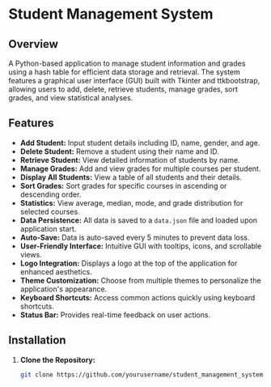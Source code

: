 # Student Management System

## Overview

A Python-based application to manage student information and grades using a hash table for efficient data storage and retrieval. The system features a graphical user interface (GUI) built with Tkinter and ttkbootstrap, allowing users to add, delete, retrieve students, manage grades, sort grades, and view statistical analyses.

## Features

- **Add Student:** Input student details including ID, name, gender, and age.
- **Delete Student:** Remove a student using their name and ID.
- **Retrieve Student:** View detailed information of students by name.
- **Manage Grades:** Add and view grades for multiple courses per student.
- **Display All Students:** View a table of all students and their details.
- **Sort Grades:** Sort grades for specific courses in ascending or descending order.
- **Statistics:** View average, median, mode, and grade distribution for selected courses.
- **Data Persistence:** All data is saved to a `data.json` file and loaded upon application start.
- **Auto-Save:** Data is auto-saved every 5 minutes to prevent data loss.
- **User-Friendly Interface:** Intuitive GUI with tooltips, icons, and scrollable views.
- **Logo Integration:** Displays a logo at the top of the application for enhanced aesthetics.
- **Theme Customization:** Choose from multiple themes to personalize the application's appearance.
- **Keyboard Shortcuts:** Access common actions quickly using keyboard shortcuts.
- **Status Bar:** Provides real-time feedback on user actions.

## Installation

1. **Clone the Repository:**

   ```bash
   git clone https://github.com/yourusername/student_management_system.git
